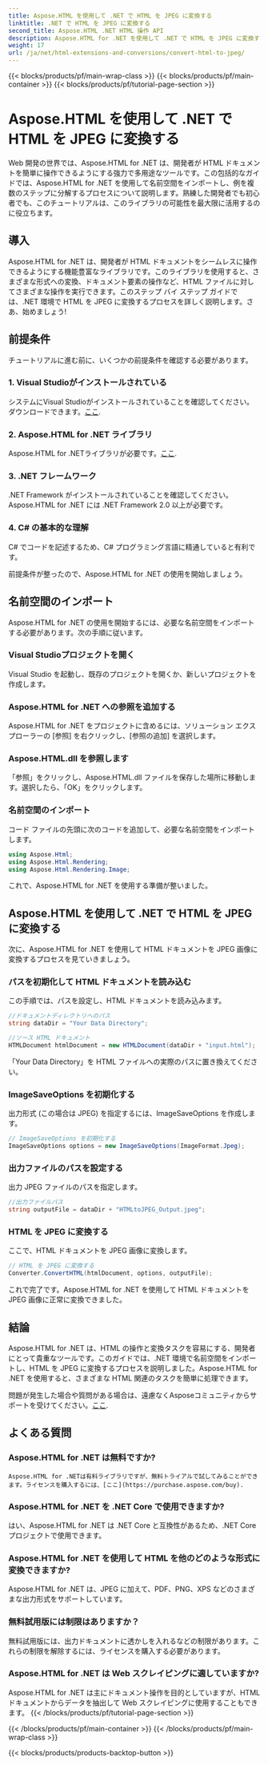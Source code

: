 ```yaml
---
title: Aspose.HTML を使用して .NET で HTML を JPEG に変換する
linktitle: .NET で HTML を JPEG に変換する
second_title: Aspose.HTML .NET HTML 操作 API
description: Aspose.HTML for .NET を使用して .NET で HTML を JPEG に変換する方法を学びます。Aspose.HTML for .NET のパワーを活用するためのステップバイステップ ガイドです。
weight: 17
url: /ja/net/html-extensions-and-conversions/convert-html-to-jpeg/
---
```


{{< blocks/products/pf/main-wrap-class >}}
{{< blocks/products/pf/main-container >}}
{{< blocks/products/pf/tutorial-page-section >}}

# Aspose.HTML を使用して .NET で HTML を JPEG に変換する


Web 開発の世界では、Aspose.HTML for .NET は、開発者が HTML ドキュメントを簡単に操作できるようにする強力で多用途なツールです。この包括的なガイドでは、Aspose.HTML for .NET を使用して名前空間をインポートし、例を複数のステップに分解するプロセスについて説明します。熟練した開発者でも初心者でも、このチュートリアルは、このライブラリの可能性を最大限に活用するのに役立ちます。

## 導入

Aspose.HTML for .NET は、開発者が HTML ドキュメントをシームレスに操作できるようにする機能豊富なライブラリです。このライブラリを使用すると、さまざまな形式への変換、ドキュメント要素の操作など、HTML ファイルに対してさまざまな操作を実行できます。このステップ バイ ステップ ガイドでは、.NET 環境で HTML を JPEG に変換するプロセスを詳しく説明します。さあ、始めましょう!

## 前提条件

チュートリアルに進む前に、いくつかの前提条件を確認する必要があります。

### 1. Visual Studioがインストールされている
システムにVisual Studioがインストールされていることを確認してください。ダウンロードできます。[ここ](https://visualstudio.microsoft.com/downloads/).

### 2. Aspose.HTML for .NET ライブラリ
 Aspose.HTML for .NETライブラリが必要です。[ここ](https://releases.aspose.com/html/net/).

### 3. .NET フレームワーク
.NET Framework がインストールされていることを確認してください。Aspose.HTML for .NET には .NET Framework 2.0 以上が必要です。

### 4. C# の基本的な理解
C# でコードを記述するため、C# プログラミング言語に精通していると有利です。

前提条件が整ったので、Aspose.HTML for .NET の使用を開始しましょう。

## 名前空間のインポート

Aspose.HTML for .NET の使用を開始するには、必要な名前空間をインポートする必要があります。次の手順に従います。

### Visual Studioプロジェクトを開く

Visual Studio を起動し、既存のプロジェクトを開くか、新しいプロジェクトを作成します。

### Aspose.HTML for .NET への参照を追加する

Aspose.HTML for .NET をプロジェクトに含めるには、ソリューション エクスプローラーの [参照] を右クリックし、[参照の追加] を選択します。

### Aspose.HTML.dll を参照します

「参照」をクリックし、Aspose.HTML.dll ファイルを保存した場所に移動します。選択したら、「OK」をクリックします。

### 名前空間のインポート

コード ファイルの先頭に次のコードを追加して、必要な名前空間をインポートします。

```csharp
using Aspose.Html;
using Aspose.Html.Rendering;
using Aspose.Html.Rendering.Image;
```

これで、Aspose.HTML for .NET を使用する準備が整いました。

## Aspose.HTML を使用して .NET で HTML を JPEG に変換する

次に、Aspose.HTML for .NET を使用して HTML ドキュメントを JPEG 画像に変換するプロセスを見ていきましょう。

### パスを初期化して HTML ドキュメントを読み込む

この手順では、パスを設定し、HTML ドキュメントを読み込みます。

```csharp
//ドキュメントディレクトリへのパス
string dataDir = "Your Data Directory";

//ソース HTML ドキュメント
HTMLDocument htmlDocument = new HTMLDocument(dataDir + "input.html");
```

「Your Data Directory」を HTML ファイルへの実際のパスに置き換えてください。

### ImageSaveOptions を初期化する

出力形式 (この場合は JPEG) を指定するには、ImageSaveOptions を作成します。

```csharp
// ImageSaveOptions を初期化する
ImageSaveOptions options = new ImageSaveOptions(ImageFormat.Jpeg);
```

### 出力ファイルのパスを設定する

出力 JPEG ファイルのパスを指定します。

```csharp
//出力ファイルパス
string outputFile = dataDir + "HTMLtoJPEG_Output.jpeg";
```

### HTML を JPEG に変換する

ここで、HTML ドキュメントを JPEG 画像に変換します。

```csharp
// HTML を JPEG に変換する
Converter.ConvertHTML(htmlDocument, options, outputFile);
```

これで完了です。Aspose.HTML for .NET を使用して HTML ドキュメントを JPEG 画像に正常に変換できました。

## 結論

Aspose.HTML for .NET は、HTML の操作と変換タスクを容易にする、開発者にとって貴重なツールです。このガイドでは、.NET 環境で名前空間をインポートし、HTML を JPEG に変換するプロセスを説明しました。Aspose.HTML for .NET を使用すると、さまざまな HTML 関連のタスクを簡単に処理できます。

問題が発生した場合や質問がある場合は、遠慮なくAsposeコミュニティからサポートを受けてください。[ここ](https://forum.aspose.com/).

## よくある質問

### Aspose.HTML for .NET は無料ですか?
    Aspose.HTML for .NETは有料ライブラリですが、無料トライアルで試してみることができます。ライセンスを購入するには、[ここ](https://purchase.aspose.com/buy).

### Aspose.HTML for .NET を .NET Core で使用できますか?
   はい、Aspose.HTML for .NET は .NET Core と互換性があるため、.NET Core プロジェクトで使用できます。

### Aspose.HTML for .NET を使用して HTML を他のどのような形式に変換できますか?
   Aspose.HTML for .NET は、JPEG に加えて、PDF、PNG、XPS などのさまざまな出力形式をサポートしています。

### 無料試用版には制限はありますか？
   無料試用版には、出力ドキュメントに透かしを入れるなどの制限があります。これらの制限を解除するには、ライセンスを購入する必要があります。

### Aspose.HTML for .NET は Web スクレイピングに適していますか?
   Aspose.HTML for .NET は主にドキュメント操作を目的としていますが、HTML ドキュメントからデータを抽出して Web スクレイピングに使用することもできます。
{{< /blocks/products/pf/tutorial-page-section >}}

{{< /blocks/products/pf/main-container >}}
{{< /blocks/products/pf/main-wrap-class >}}

{{< blocks/products/products-backtop-button >}}

